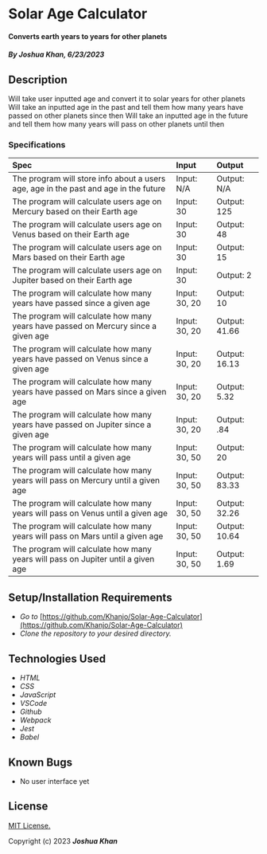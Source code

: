 # Solar Age Calculator

#### Converts earth years to years for other planets

#### _By **Joshua Khan**, 6/23/2023_

## Description
Will take user inputted age and convert it to solar years for other planets
Will take an inputted age in the past and tell them how many years have passed on other planets since then
Will take an inputted age in the future and tell them how many years will pass on other planets until then

### Specifications
| Spec | Input | Output |
| :-------------     | :------------- | :------------- |
| The program will store info about a users age, age in the past and age in the future  | Input: N/A | Output: N/A |
| The program will calculate users age on Mercury based on their Earth age | Input: 30 | Output: 125 |
| The program will calculate users age on Venus based on their Earth age | Input: 30 | Output: 48 |
| The program will calculate users age on Mars based on their Earth age | Input: 30 | Output: 15 |
| The program will calculate users age on Jupiter based on their Earth age | Input: 30 | Output: 2 |
| The program will calculate how many years have passed since a given age | Input: 30, 20 | Output: 10 |
| The program will calculate how many years have passed on Mercury since a given age | Input: 30, 20 | Output: 41.66 |
| The program will calculate how many years have passed on Venus since a given age | Input: 30, 20 | Output: 16.13 |
| The program will calculate how many years have passed on Mars since a given age | Input: 30, 20 | Output: 5.32 |
| The program will calculate how many years have passed on Jupiter since a given age | Input: 30, 20 | Output: .84 |
| The program will calculate how many years will pass until a given age | Input: 30, 50 | Output: 20 |
| The program will calculate how many years will pass on Mercury until a given age | Input: 30, 50 | Output: 83.33 |
| The program will calculate how many years will pass on Venus until a given age | Input: 30, 50 | Output: 32.26 |
| The program will calculate how many years will pass on Mars until a given age | Input: 30, 50 | Output: 10.64 |
| The program will calculate how many years will pass on Jupiter until a given age | Input: 30, 50 | Output: 1.69 |

## Setup/Installation Requirements

* _Go to_ [https://github.com/Khanjo/Solar-Age-Calculator](https://github.com/Khanjo/Solar-Age-Calculator)
* _Clone the repository to your desired directory._

## Technologies Used

* _HTML_
* _CSS_
* _JavaScript_
* _VSCode_
* _Github_
* _Webpack_
* _Jest_
* _Babel_

## Known Bugs

* No user interface yet

## License

[MIT License.](https://opensource.org/license/mit/)

Copyright (c) 2023 **_Joshua Khan_**